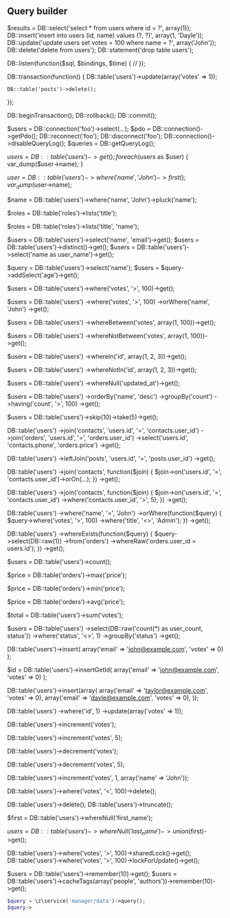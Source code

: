 ## Query builder

$results = DB::select('select * from users where id = ?', array(1));
DB::insert('insert into users (id, name) values (?, ?)', array(1, 'Dayle'));
DB::update('update users set votes = 100 where name = ?', array('John'));
DB::delete('delete from users');
DB::statement('drop table users');

DB::listen(function($sql, $bindings, $time)
{
    //
});


DB::transaction(function()
{
    DB::table('users')->update(array('votes' => 1));

    DB::table('posts')->delete();
});

DB::beginTransaction();
DB::rollback();
DB::commit();

$users = DB::connection('foo')->select(...);
$pdo = DB::connection()->getPdo();
DB::reconnect('foo');
DB::disconnect('foo');
DB::connection()->disableQueryLog();
$queries = DB::getQueryLog();


$users = DB::table('users')->get();
foreach ($users as $user)
{
    var_dump($user->name);
}


$user = DB::table('users')->where('name', 'John')->first();
var_dump($user->name);


$name = DB::table('users')->where('name', 'John')->pluck('name');


$roles = DB::table('roles')->lists('title');


$roles = DB::table('roles')->lists('title', 'name');


$users = DB::table('users')->select('name', 'email')->get();
$users = DB::table('users')->distinct()->get();
$users = DB::table('users')->select('name as user_name')->get();


$query = DB::table('users')->select('name');
$users = $query->addSelect('age')->get();


$users = DB::table('users')->where('votes', '>', 100)->get();


$users = DB::table('users')
                    ->where('votes', '>', 100)
                    ->orWhere('name', 'John')
                    ->get();


$users = DB::table('users')
                    ->whereBetween('votes', array(1, 100))->get();


$users = DB::table('users')
                    ->whereNotBetween('votes', array(1, 100))->get();


$users = DB::table('users')
                    ->whereIn('id', array(1, 2, 3))->get();

$users = DB::table('users')
                    ->whereNotIn('id', array(1, 2, 3))->get();


$users = DB::table('users')
                    ->whereNull('updated_at')->get();

$users = DB::table('users')
                    ->orderBy('name', 'desc')
                    ->groupBy('count')
                    ->having('count', '>', 100)
                    ->get();

$users = DB::table('users')->skip(10)->take(5)->get();

DB::table('users')
            ->join('contacts', 'users.id', '=', 'contacts.user_id')
            ->join('orders', 'users.id', '=', 'orders.user_id')
            ->select('users.id', 'contacts.phone', 'orders.price')
            ->get();


DB::table('users')
        ->leftJoin('posts', 'users.id', '=', 'posts.user_id')
        ->get();


DB::table('users')
        ->join('contacts', function($join)
        {
            $join->on('users.id', '=', 'contacts.user_id')->orOn(...);
        })
        ->get();


DB::table('users')
        ->join('contacts', function($join)
        {
            $join->on('users.id', '=', 'contacts.user_id')
                 ->where('contacts.user_id', '>', 5);
        })
        ->get();


DB::table('users')
            ->where('name', '=', 'John')
            ->orWhere(function($query)
            {
                $query->where('votes', '>', 100)
                      ->where('title', '<>', 'Admin');
            })
            ->get();



DB::table('users')
            ->whereExists(function($query)
            {
                $query->select(DB::raw(1))
                      ->from('orders')
                      ->whereRaw('orders.user_id = users.id');
            })
            ->get();




$users = DB::table('users')->count();

$price = DB::table('orders')->max('price');

$price = DB::table('orders')->min('price');

$price = DB::table('orders')->avg('price');

$total = DB::table('users')->sum('votes');


$users = DB::table('users')
                     ->select(DB::raw('count(*) as user_count, status'))
                     ->where('status', '<>', 1)
                     ->groupBy('status')
                     ->get();



DB::table('users')->insert(
    array('email' => 'john@example.com', 'votes' => 0)
);


$id = DB::table('users')->insertGetId(
    array('email' => 'john@example.com', 'votes' => 0)
);

DB::table('users')->insert(array(
    array('email' => 'taylor@example.com', 'votes' => 0),
    array('email' => 'dayle@example.com', 'votes' => 0),
));

DB::table('users')
            ->where('id', 1)
            ->update(array('votes' => 1));


DB::table('users')->increment('votes');

DB::table('users')->increment('votes', 5);

DB::table('users')->decrement('votes');

DB::table('users')->decrement('votes', 5);


DB::table('users')->increment('votes', 1, array('name' => 'John'));



DB::table('users')->where('votes', '<', 100)->delete();

DB::table('users')->delete();
DB::table('users')->truncate();

$first = DB::table('users')->whereNull('first_name');

$users = DB::table('users')->whereNull('last_name')->union($first)->get();


DB::table('users')->where('votes', '>', 100)->sharedLock()->get();
DB::table('users')->where('votes', '>', 100)->lockForUpdate()->get();


$users = DB::table('users')->remember(10)->get();
$users = DB::table('users')->cacheTags(array('people', 'authors'))->remember(10)->get();




```php
$query = \z\service('manager/data')->query();
$query->
```
